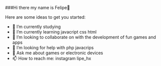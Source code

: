 ###Hi there my name is Felipe👋




Here are some ideas to get you started:

- 🔭 I’m currently studying
- 🌱 I’m currently learning javacript css html 
- 👯 I’m looking to collaborate on with the development of fun games and apps
- 🤔 I’m looking for help with php javacrips 
- 💬 Ask me about games or electronic devices
- 📫 How to reach me: instagram lipe_hx 

